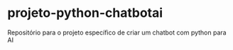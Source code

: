 # projeto-python-chatbotai
Repositório para o projeto específico de criar um chatbot com python para AI
